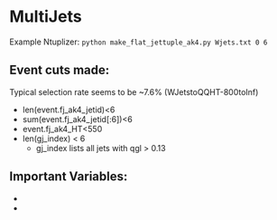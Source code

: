 # MultiJets

Example Ntuplizer:
`python make_flat_jettuple_ak4.py Wjets.txt 0 6`

## Event cuts made:
Typical selection rate seems to be ~7.6% (WJetstoQQHT-800toInf)
- len(event.fj_ak4_jetid)<6 
- sum(event.fj_ak4_jetid[:6])<6
- event.fj_ak4_HT<550
- len(gj_index) < 6
  - gj_index lists all jets with qgl > 0.13

## Important Variables:
- 
- 

